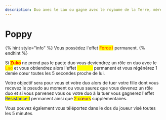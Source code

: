```yaml
---
description: Duo avec le Lao ou gagne avec le royaume de la Terre, mère de Toph
---
```


# Poppy

{% hint style="info" %}
Vous possédez l'effet <mark style="color:red;">Force I</mark> permanent.
{% endhint %}

Si <mark style="color:red;">**Zuko**</mark> ne prend pas le pacte duo vous deviendrez un rôle en duo avec le <mark style="color:orange;">**Lao**</mark> et vous obtiendrez alors l'effet <mark style="color:yellow;">Speed I</mark> permanent et vous régénérez 1 demie cœur toutes les 5 secondes proche de lui.

Votre objectif sera pour vous et votre duo alors de tuer votre fille dont vous recevez le pseudo au moment ou vous saurez que vous devenez un rôle duo et si vous parvenez vous ou votre duo à la tuer vous gagnerez l'effet <mark style="color:blue;">Résistance I</mark> permanent ainsi que <mark style="color:purple;">2 cœurs</mark> supplémentaires.

Vous pouvez également vous téléportez dans le dos du joueur visé toutes les 5 minutes.
